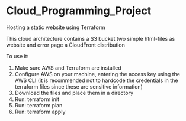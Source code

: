 # Cloud_Programming_Project
Hosting a static website using Terraform

This cloud architecture contains 
  a S3 bucket
  two simple html-files as website and error page
  a CloudFront distribution

To use it:
1. Make sure AWS and Terraform are installed
2. Configure AWS on your machine, entering the access key using the AWS CLI (it is recommended not to hardcode the credentials in the terraform files since these are sensitive information)
3. Download the files and place them in a directory
4. Run: terraform init
5. Run: terraform plan
6. Run: terraform apply

